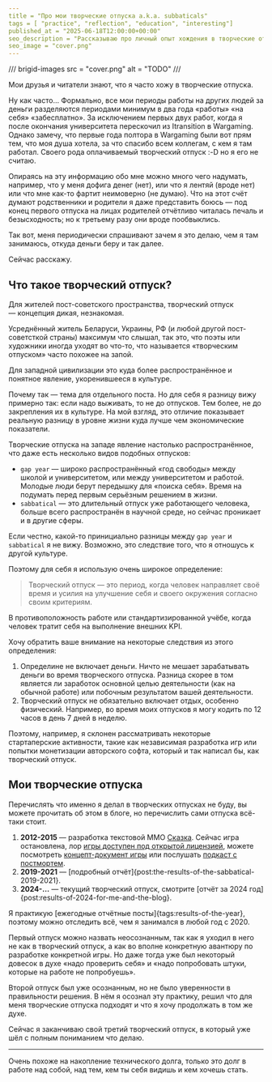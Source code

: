 ```yaml
---
title = "Про мои творческие отпуска a.k.a. subbaticals"
tags = [ "practice", "reflection", "education", "interesting"]
published_at = "2025-06-18T12:00:00+00:00"
seo_description = "Рассказываю про личный опыт хождения в творческие отпуска, a.k.a. sabbaticals."
seo_image = "cover.png"
---
```


/// brigid-images
src = "cover.png"
alt = "TODO"
///

Мои друзья и читатели знают, что я часто хожу в творческие отпуска.

Ну как часто… Формально, все мои периоды работы на других людей за деньги разделяются периодами минимум в два года «работы» «на себя» «забесплатно». За исключением первых двух работ, когда я после окончания университета перескочил из Itransition в Wargaming. Однако замечу, что первые года полтора в Wargaming были вот прям тем, что моя душа хотела, за что спасибо всем коллегам, с кем я там работал. Cвоего рода оплачиваемый творческий отпуск :-D но я его не считаю.

Опираясь на эту информацию обо мне можно много чего надумать, например, что у меня дофига денег (нет), или что я лентяй (вроде нет) или что мне как-то фартит неимоверно (не думаю). Что на этот счёт думают родственники и родители я даже представить боюсь — под конец первого отпуска на лицах родителей отчётливо читалась печаль и безысходность; но к третьему разу они вроде пообвыклись.

Так вот, меня периодически спрашивают зачем я это делаю, чем я там занимаюсь, откуда деньги беру и так далее.

Сейчас расскажу.

<!-- more -->

## Что такое творческий отпуск?

Для жителей пост-советского пространства, творческий отпуск — концепция дикая, незнакомая.

Усреднённый житель Беларуси, Украины, РФ (и любой другой пост-советсткой страны) максимум что слышал, так это, что поэты или художники иногда уходят во что-то, что называется «творческим отпуском» часто похожее на запой.

Для западной цивилизации это куда более распространённое и понятное явление, укоренившееся в культуре.

Почему так — тема для отдельного поста. Но для себя я разницу вижу примерно так: если надо выживать, то не до отпусков. Тем более, не до закрепления их в культуре. На мой взгляд, это отличие показывает реальную разницу в уровне жизни куда лучше чем экономические показатели.

Творческие отпуска на западе явление настолько распространённое, что даже есть несколько видов подобных отпусков:

- `gap year` — широко распространённый «год свободы» между школой и университетом, или между университетом и работой. Молодые люди берут передышку для «поиска себя». Время на подумать перед первым серьёзным решением в жизни.
- `sabbatical` — это длительный отпуск уже работающего человека, больше всего распространён в научной среде, но сейчас проникает и в другие сферы.

Если честно, какой-то принициально разницы между `gap year` и `sabbatical` я не вижу. Возможно, это следствие того, что я отношусь к другой культуре.

Поэтому для себя я использую очень широкое определение:

> Творческий отпуск — это период, когда человек направляет своё время и усилия на улучшение себя и своего окружения согласно своим критериям.

В противоположность работе или стандартизированной учёбе, когда человек тратит себя на выполнение внешних KPI.

Хочу обратить ваше внимание на некоторые следствия из этого определения:

1. Определине не включает деньги. Ничто не мешает зарабатывать деньги во время творческого отпуска. Разница скорее в том является ли заработок основной целью деятельности (как на обычной работе) или побочным результатом вашей деятельности.
2. Творческий отпуск не обязательно включает отдых, особенно физический. Например, во время моих отпусков я могу кодить по 12 часов в день 7 дней в неделю.

Поэтому, например, я склонен рассматривать некоторые стартаперские активности, такие как независимая разработка игр или попытки монетизации авторского софта, который и так написал бы, как творческий отпуск.

## Мои творческие отпуска

Перечислять что именно я делал в творческих отпусках не буду, вы можете прочитать об этом в блоге, но перечислить сами отпуска всё-таки стоит.

1. **2012-2015** — разработка текстовой ММО [Сказка](https://the-tale.org/). Сейчас игра остановлена, лор [игры доступен под открытой лицензией](https://the-tale.notion.site/), можете посмотреть [концепт-документ игры](https://tiendil.org/ru/posts/the-tale-concept-document) или послушать [подкаст с постмортем](https://www.youtube.com/watch?v=5KODCBqhDu0).
2. **2019-2021** — [подробный отчёт]{post:the-results-of-the-sabbatical-2019-2021}.
3. **2024-…** — текущий творческий отпуск, смотрите [отчёт за 2024 год]{post:results-of-2024-for-me-and-the-blog}.

Я практикую [ежегодные отчётные посты]{tags:results-of-the-year}, поэтому можно отследить всё, чем я занимался в любой год с 2020.

Первый отпуск можно назвать неосознанным, так как я уходил в него не как в творческий отпуск, а как во вполне конкретную авантюру по разработке конкретной игры. Но даже тогда уже был некоторый довесок в духе «надо проверить себя» и «надо попробовать штуки, которые на работе не попробуешь».

Второй отпуск был уже осознанным, но не было уверенности в правильности решения. В нём я осознал эту практику, решил что для меня творческие отпуска подходят и что я хочу продолжать в том же духе.

Сейчас я заканчиваю свой третий творческий отпуск, в который уже шёл с полным пониманием что делаю.





-------

Очень похоже на накопление технического долга, только это долг в работе над собой, над тем, кем ты себя видишь и кем хочешь стать.





<!-- Мне было бы интересно почитать про твой опыт саббатикалов. Как понимаешь что надо войти/выйти, как финансово краткосрочно/долгосрочно планируешь -->

